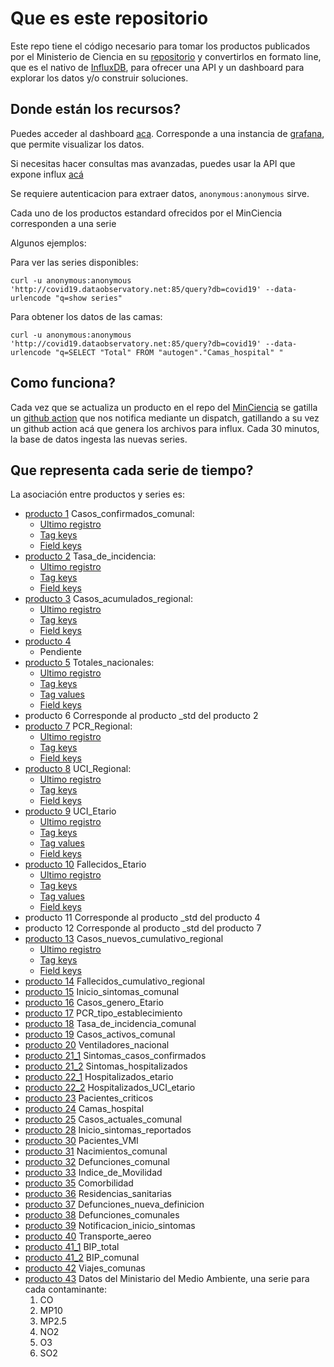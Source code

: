 # Que es este repositorio
Este repo tiene el código necesario para tomar los productos publicados por el Ministerio de Ciencia 
en su [repositorio](https://github.com/MinCiencia/Datos-COVID19) y convertirlos en formato line, que es el nativo de 
[InfluxDB](https://www.influxdata.com/), para ofrecer una API y un dashboard para explorar los datos
y/o construir soluciones.


## Donde están los recursos?

Puedes acceder al dashboard [aca](http://covid19.dataobservatory.net/grafana). Corresponde a una 
instancia de [grafana](https://grafana.com/), que permite visualizar los datos.

Si necesitas hacer consultas mas avanzadas, puedes usar la API que expone influx [acá](http://covid19.dataobservatory.net:85)

Se requiere autenticacion para extraer datos, `anonymous:anonymous` sirve.

Cada uno de los productos estandard ofrecidos por el MinCiencia corresponden a una serie 

Algunos ejemplos:

Para ver las series disponibles:

`curl -u anonymous:anonymous 'http://covid19.dataobservatory.net:85/query?db=covid19' --data-urlencode "q=show series"
`

Para obtener los datos de las camas:

`curl -u anonymous:anonymous 'http://covid19.dataobservatory.net:85/query?db=covid19' --data-urlencode "q=SELECT "Total" FROM "autogen"."Camas_hospital" "`


## Como funciona?
Cada vez que se actualiza un producto en el repo del [MinCiencia](https://github.com/MinCiencia/Datos-COVID19)
se gatilla un [github action](https://github.com/features/actions) que nos notifica mediante un dispatch, 
gatillando a su vez un github action acá que genera los archivos para influx. Cada 30 minutos,
la base de datos ingesta las nuevas series.

## Que representa cada serie de tiempo?

La asociación entre productos y series es:

* [producto 1](https://raw.githubusercontent.com/MinCiencia/Datos-COVID19/master/output/producto1/Covid-19_std.csv) Casos_confirmados_comunal:
    * [Ultimo registro](http://anonymous:anonymous@covid19.dataobservatory.net:85/query?db=covid19&q=SELECT%20LAST(*)%20FROM%20%22Casos_confirmados_comunal%22)
    * [Tag keys](http://anonymous:anonymous@covid19.dataobservatory.net:85/query?db=covid19&q=SHOW%20TAG%20KEYS%20FROM%20%22Casos_acumulados_regional%22)
    * [Field keys](http://anonymous:anonymous@covid19.dataobservatory.net:85/query?db=covid19&q=SHOW%20FIELD%20KEYS%20FROM%20%22Casos_acumulados_regional%22)
* [producto 2](https://raw.githubusercontent.com/MinCiencia/Datos-COVID19/master/output/producto6/bulk/data.csv) Tasa_de_incidencia:
    * [Ultimo registro](http://anonymous:anonymous@covid19.dataobservatory.net:85/query?db=covid19&q=SELECT%20LAST(*)%20FROM%20%22Tasa_de_incidencia%22)
    * [Tag keys](http://anonymous:anonymous@covid19.dataobservatory.net:85/query?db=covid19&q=SHOW%20TAG%20KEYS%20FROM%20%22Tasa_de_incidencia%22)
    * [Field keys](http://anonymous:anonymous@covid19.dataobservatory.net:85/query?db=covid19&q=SHOW%20FIELD%20KEYS%20FROM%20%22Tasa_de_incidencia%22)
* [producto 3](https://raw.githubusercontent.com/MinCiencia/Datos-COVID19/master/output/producto3/CasosTotalesCumulativo_std.csv) Casos_acumulados_regional:
    * [Ultimo registro](http://anonymous:anonymous@covid19.dataobservatory.net:85/query?db=covid19&q=SELECT%20LAST(*)%20FROM%20%22Casos_acumulados_regional%22)
    * [Tag keys](http://anonymous:anonymous@covid19.dataobservatory.net:85/query?db=covid19&q=SHOW%20TAG%20KEYS%20FROM%20%22Casos_acumulados_regional%22)
    * [Field keys](http://anonymous:anonymous@covid19.dataobservatory.net:85/query?db=covid19&q=SHOW%20FIELD%20KEYS%20FROM%20%22Casos_acumulados_regional%22)
* [producto 4](https://raw.githubusercontent.com/MinCiencia/Datos-COVID19/master/output/producto11/bulk/producto4.csv)
    * Pendiente
* [producto 5](https://raw.githubusercontent.com/MinCiencia/Datos-COVID19/master/output/producto5/TotalesNacionales_std.csv) Totales_nacionales:
    * [Ultimo registro](http://anonymous:anonymous@covid19.dataobservatory.net:85/query?db=covid19&q=SELECT%20LAST(*)%20FROM%20%22Totales_nacionales%22)
    * [Tag keys](http://anonymous:anonymous@covid19.dataobservatory.net:85/query?db=covid19&q=SHOW%20TAG%20KEYS%20FROM%20%22Totales_nacionales%22)
    * [Tag values](http://covid19.dataobservatory.net:85/query?db=covid19&q=SHOW%20TAG%20VALUES%20FROM%20%22Totales_nacionales%22%20WITH%20KEY=%22Serie%22)
    * [Field keys](http://anonymous:anonymous@covid19.dataobservatory.net:85/query?db=covid19&q=SHOW%20FIELD%20KEYS%20FROM%20%22Totales_nacionales%22)
* producto 6 Corresponde al  producto _std del producto 2
* [producto 7](https://raw.githubusercontent.com/MinCiencia/Datos-COVID19/master/output/producto7/PCR_std.csv) PCR_Regional:
    * [Ultimo registro](http://anonymous:anonymous@covid19.dataobservatory.net:85/query?db=covid19&q=SELECT%20LAST(*)%20FROM%20%22PCR_Regional%22)
    * [Tag keys](http://anonymous:anonymous@covid19.dataobservatory.net:85/query?db=covid19&q=SHOW%20TAG%20KEYS%20FROM%20%22PCR_Regional%22)
    * [Field keys](http://anonymous:anonymous@covid19.dataobservatory.net:85/query?db=covid19&q=SHOW%20FIELD%20KEYS%20FROM%20%22PCR_Regional%22)
* [producto 8](https://raw.githubusercontent.com/MinCiencia/Datos-COVID19/master/output/producto8/UCI_std.csv) UCI_Regional:
    * [Ultimo registro](http://anonymous:anonymous@covid19.dataobservatory.net:85/query?db=covid19&q=SELECT%20LAST(*)%20FROM%20%22UCI_Regional%22)
    * [Tag keys](http://anonymous:anonymous@covid19.dataobservatory.net:85/query?db=covid19&q=SHOW%20TAG%20KEYS%20FROM%20%22UCI_Regional%22)
    * [Field keys](http://anonymous:anonymous@covid19.dataobservatory.net:85/query?db=covid19&q=SHOW%20FIELD%20KEYS%20FROM%20%22UCI_Regional%22)
* [producto 9](https://raw.githubusercontent.com/MinCiencia/Datos-COVID19/master/output/producto9/HospitalizadosUCIEtario_std.csv) UCI_Etario
    * [Ultimo registro](http://anonymous:anonymous@covid19.dataobservatory.net:85/query?db=covid19&q=SELECT%20LAST(*)%20FROM%20%22UCI_Etario%22)
    * [Tag keys](http://anonymous:anonymous@covid19.dataobservatory.net:85/query?db=covid19&q=SHOW%20TAG%20KEYS%20FROM%20%22UCI_Etario%22)
    * [Tag values](http://anonymous:anonymous@covid19.dataobservatory.net:85/query?db=covid19&q=SHOW%20TAG%20VALUES%20FROM%20%22UCI_Etario%22%20WITH%20KEY=%22Grupo_de_edad%22)
    * [Field keys](http://anonymous:anonymous@covid19.dataobservatory.net:85/query?db=covid19&q=SHOW%20FIELD%20KEYS%20FROM%20%22UCI_Etario%22)
* [producto 10](https://raw.githubusercontent.com/MinCiencia/Datos-COVID19/master/output/producto10/FallecidosEtario_std.csv) Fallecidos_Etario
    * [Ultimo registro](http://anonymous:anonymous@covid19.dataobservatory.net:85/query?db=covid19&q=SELECT%20LAST(*)%20FROM%20%22Fallecidos_Etario%22)
    * [Tag keys](http://anonymous:anonymous@covid19.dataobservatory.net:85/query?db=covid19&q=SHOW%20TAG%20KEYS%20FROM%20%22Fallecidos_Etario%22)
    * [Tag values](http://anonymous:anonymous@covid19.dataobservatory.net:85/query?db=covid19&q=SHOW%20TAG%20VALUES%20FROM%20%22Fallecidos_Etario%22%20WITH%20KEY=%22Grupo_de_edad%22)
    * [Field keys](http://anonymous:anonymous@covid19.dataobservatory.net:85/query?db=covid19&q=SHOW%20FIELD%20KEYS%20FROM%20%22Fallecidos_Etario%22)
* producto 11 Corresponde al  producto _std del producto 4
* producto 12 Corresponde al  producto _std del producto 7
* [producto 13](https://raw.githubusercontent.com/MinCiencia/Datos-COVID19/master/output/producto13/CasosNuevosCumulativo_std.csv) Casos_nuevos_cumulativo_regional
    * [Ultimo registro](http://anonymous:anonymous@covid19.dataobservatory.net:85/query?db=covid19&q=SELECT%20LAST(*)%20FROM%20%22Casos_nuevos_cumulativo_regional%22)
    * [Tag keys](http://anonymous:anonymous@covid19.dataobservatory.net:85/query?db=covid19&q=SHOW%20TAG%20KEYS%20FROM%20%22Casos_nuevos_cumulativo_regional%22)
    * [Field keys](http://anonymous:anonymous@covid19.dataobservatory.net:85/query?db=covid19&q=SHOW%20FIELD%20KEYS%20FROM%20%22Casos_nuevos_cumulativo_regional%22)
* [producto 14](https://raw.githubusercontent.com/MinCiencia/Datos-COVID19/master/output/producto14/FallecidosCumulativo_std.csv) Fallecidos_cumulativo_regional
* [producto 15](https://raw.githubusercontent.com/MinCiencia/Datos-COVID19/master/output/producto15/FechaInicioSintomasHistorico_std.csv) Inicio_sintomas_comunal
* [producto 16](https://raw.githubusercontent.com/MinCiencia/Datos-COVID19/master/output/producto16/CasosGeneroEtario_std.csv) Casos_genero_Etario
* [producto 17](https://raw.githubusercontent.com/MinCiencia/Datos-COVID19/master/output/producto17/PCREstablecimiento_std.csv) PCR_tipo_establecimiento
* [producto 18](https://raw.githubusercontent.com/MinCiencia/Datos-COVID19/master/output/producto18/TasaDeIncidencia_std.csv) Tasa_de_incidencia_comunal
* [producto 19](https://raw.githubusercontent.com/MinCiencia/Datos-COVID19/master/output/producto19/CasosActivosPorComuna_std.csv) Casos_activos_comunal
* [producto 20](https://raw.githubusercontent.com/MinCiencia/Datos-COVID19/master/output/producto20/NumeroVentiladores_std.csv) Ventiladores_nacional
* [producto 21_1](https://raw.githubusercontent.com/MinCiencia/Datos-COVID19/master/output/producto21/SintomasCasosConfirmados_std.csv) Sintomas_casos_confirmados
* [producto 21_2](https://raw.githubusercontent.com/MinCiencia/Datos-COVID19/master/output/producto21/SintomasHospitalizados_std.csv) Sintomas_hospitalizados
* [producto 22_1](https://raw.githubusercontent.com/MinCiencia/Datos-COVID19/master/output/producto22/HospitalizadosEtario_Acumulado_std.csv) Hospitalizados_etario
* [producto 22_2](https://raw.githubusercontent.com/MinCiencia/Datos-COVID19/master/output/producto22/HospitalizadosUCI_Acumulado_std.csv) Hospitalizados_UCI_etario
* [producto 23](https://raw.githubusercontent.com/MinCiencia/Datos-COVID19/master/output/producto23/PacientesCriticos_std.csv) Pacientes_criticos
* [producto 24](https://raw.githubusercontent.com/MinCiencia/Datos-COVID19/master/output/producto24/CamasHospital_Diario_std.csv) Camas_hospital
* [producto 25](https://raw.githubusercontent.com/MinCiencia/Datos-COVID19/master/output/producto25/CasosActualesPorComuna_std.csv) Casos_actuales_comunal
* [producto 28](https://raw.githubusercontent.com/MinCiencia/Datos-COVID19/master/output/producto28/FechaInicioSintomas_reportadosSEREMIHistorico_std.csv) Inicio_sintomas_reportados
* [producto 30](https://raw.githubusercontent.com/MinCiencia/Datos-COVID19/master/output/producto30/PacientesVMI_std.csv) Pacientes_VMI
* [producto 31](https://raw.githubusercontent.com/MinCiencia/Datos-COVID19/master/output/producto31/Nacimientos_std.csv) Nacimientos_comunal
* [producto 32](https://raw.githubusercontent.com/MinCiencia/Datos-COVID19/master/output/producto32/Defunciones_std.csv) Defunciones_comunal
* [producto 33](https://raw.githubusercontent.com/MinCiencia/Datos-COVID19/master/output/producto33/IndiceDeMovilidad_std.csv) Indice_de_Movilidad
* [producto 35](https://raw.githubusercontent.com/MinCiencia/Datos-COVID19/master/output/producto35/Comorbilidad_std.csv) Comorbilidad
* [producto 36](https://raw.githubusercontent.com/MinCiencia/Datos-COVID19/master/output/producto36/ResidenciasSanitarias_std.csv) Residencias_sanitarias
* [producto 37](https://raw.githubusercontent.com/MinCiencia/Datos-COVID19/master/output/producto37/Defunciones_std.csv) Defunciones_nueva_definicion
* [producto 38](https://raw.githubusercontent.com/MinCiencia/Datos-COVID19/master/output/producto38/CasosFallecidosPorComuna_std.csv) Defunciones_comunales
* [producto 39](https://raw.githubusercontent.com/MinCiencia/Datos-COVID19/master/output/producto39/NotificacionInicioSintomas_std.csv) Notificacion_inicio_sintomas
* [producto 40](https://raw.githubusercontent.com/MinCiencia/Datos-COVID19/master/output/producto40/TransporteAereo_std.csv) Transporte_aereo
* [producto 41_1](https://raw.githubusercontent.com/MinCiencia/Datos-COVID19/master/output/producto41/BIPTotal_std.csv) BIP_total
* [producto 41_2](https://raw.githubusercontent.com/MinCiencia/Datos-COVID19/master/output/producto41/BIPComuna_std.csv) BIP_comunal
* [producto 42](https://raw.githubusercontent.com/MinCiencia/Datos-COVID19/master/output/producto42/ViajesComunas_std.csv) Viajes_comunas
* [producto 43](https://raw.githubusercontent.com/MinCiencia/Datos-COVID19/master/output/producto43/ViajesComunas_std.csv) Datos del Ministario del Medio Ambiente, una serie para cada contaminante:
   1. CO
   2. MP10
   3. MP2.5
   4. NO2
   5. O3
   6. SO2
